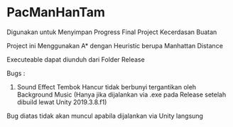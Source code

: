 # PacManHanTam

Digunakan untuk Menyimpan Progress Final Project Kecerdasan Buatan

Project ini Menggunakan A* dengan Heuristic berupa Manhattan Distance

Executeable dapat diunduh dari Folder Release

Bugs :
1. Sound Effect Tembok Hancur tidak berbunyi tergantikan oleh Background Music 
(Hanya jika dijalankan via .exe pada Release setelah dibuild lewat Unity 2019.3.8.f1) 

Bug diatas tidak akan muncul apabila dijalankan via Unity langsung
